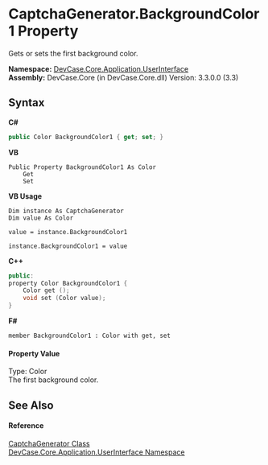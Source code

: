 # CaptchaGenerator.BackgroundColor1 Property 
 

Gets or sets the first background color.

**Namespace:**&nbsp;<a href="N_DevCase_Core_Application_UserInterface">DevCase.Core.Application.UserInterface</a><br />**Assembly:**&nbsp;DevCase.Core (in DevCase.Core.dll) Version: 3.3.0.0 (3.3)

## Syntax

**C#**<br />
``` C#
public Color BackgroundColor1 { get; set; }
```

**VB**<br />
``` VB
Public Property BackgroundColor1 As Color
	Get
	Set
```

**VB Usage**<br />
``` VB Usage
Dim instance As CaptchaGenerator
Dim value As Color

value = instance.BackgroundColor1

instance.BackgroundColor1 = value
```

**C++**<br />
``` C++
public:
property Color BackgroundColor1 {
	Color get ();
	void set (Color value);
}
```

**F#**<br />
``` F#
member BackgroundColor1 : Color with get, set

```


#### Property Value
Type: Color<br />The first background color.

## See Also


#### Reference
<a href="T_DevCase_Core_Application_UserInterface_CaptchaGenerator">CaptchaGenerator Class</a><br /><a href="N_DevCase_Core_Application_UserInterface">DevCase.Core.Application.UserInterface Namespace</a><br />